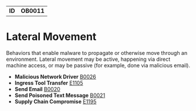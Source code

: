 |||
|---|---|
|**ID**|**OB0011**|


# Lateral Movement
Behaviors that enable malware to propagate or otherwise move through an environment. Lateral movement may be active, happening via direct machine access, or may be passive (for example, done via malicious email).

* **Malicious Network Driver** [B0026](../persistence/malicious-network-driver.md)
* **Ingress Tool Transfer** [E1105](../command-and-control/ingress-tool-transfer.md)
* **Send Email** [B0020](../execution/send-email.md)
* **Send Poisoned Text Message** [B0021](../execution/send-poisoned-text-message.md)
* **Supply Chain Compromise** [E1195](../lateral-movement/supply-chain-compromise.md)
